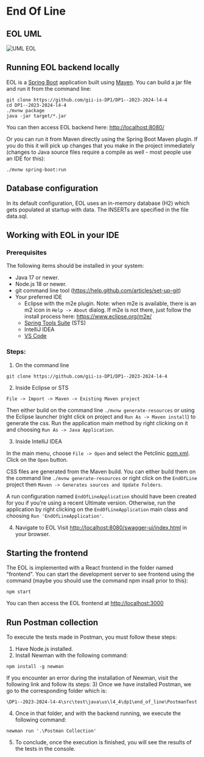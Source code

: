 # End Of Line

## EOL UML
![UML EOL](https://github.com/gii-is-DP1/DP1--2023-2024-l4-4/assets/91957427/6ced722f-1e20-478e-b574-4908900d7a7d)

## Running EOL backend locally
EOL is a [Spring Boot](https://spring.io/guides/gs/spring-boot) application built using [Maven](https://spring.io/guides/gs/maven/). You can build a jar file and run it from the command line:

```
git clone https://github.com/gii-is-DP1/DP1--2023-2024-l4-4
cd DP1--2023-2024-l4-4
./mvnw package
java -jar target/*.jar
```

You can then access EOL backend here: [http://localhost:8080/](http://localhost:8080/swagger-ui/index.html)



Or you can run it from Maven directly using the Spring Boot Maven plugin. If you do this it will pick up changes that you make in the project immediately (changes to Java source files require a compile as well - most people use an IDE for this):

```
./mvnw spring-boot:run
```
## Database configuration

In its default configuration, EOL uses an in-memory database (H2) which
gets populated at startup with data. The INSERTs are specified in the file data.sql.

## Working with EOL in your IDE

### Prerequisites
The following items should be installed in your system:
* Java 17 or newer.
* Node.js 18 or newer.
* git command line tool (https://help.github.com/articles/set-up-git)
* Your preferred IDE 
  * Eclipse with the m2e plugin. Note: when m2e is available, there is an m2 icon in `Help -> About` dialog. If m2e is
  not there, just follow the install process here: https://www.eclipse.org/m2e/
  * [Spring Tools Suite](https://spring.io/tools) (STS)
  * IntelliJ IDEA
  * [VS Code](https://code.visualstudio.com)

### Steps:

1) On the command line
```
git clone https://github.com/gii-is-DP1/DP1--2023-2024-l4-4
```
2) Inside Eclipse or STS
```
File -> Import -> Maven -> Existing Maven project
```

Then either build on the command line `./mvnw generate-resources` or using the Eclipse launcher (right click on project and `Run As -> Maven install`) to generate the css. Run the application main method by right clicking on it and choosing `Run As -> Java Application`.

3) Inside IntelliJ IDEA

In the main menu, choose `File -> Open` and select the Petclinic [pom.xml](pom.xml). Click on the `Open` button.

CSS files are generated from the Maven build. You can either build them on the command line `./mvnw generate-resources`
or right click on the `EndOfLine` project then `Maven -> Generates sources and Update Folders`.

A run configuration named `EndOfLineApplication` should have been created for you if you're using a recent Ultimate
version. Otherwise, run the application by right clicking on the `EndOfLineApplication` main class and choosing
`Run 'EndOfLineApplication'`.

4) Navigate to EOL
Visit [http://localhost:8080/swagger-ui/index.html](http://localhost:8080/swagger-ui/index.html) in your browser.

## Starting the frontend

The EOL is implemented with a React frontend in the folder named "frontend".
You can start the development server to see frontend using the command (maybe you should use the command npm insall prior to this):
```
npm start
```

You can then access the EOL frontend at [http://localhost:3000](http://localhost:3000)

## Run Postman collection

To execute the tests made in Postman, you must follow these steps:

1) Have Node.js installed.
2) Install Newman with the following command:

```
npm install -g newman
```
If you encounter an error during the installation of Newman, visit the following link and follow its steps:
3) Once we have installed Postman, we go to the corresponding folder which is:
```
\DP1--2023-2024-l4-4\src\test\java\us\l4_4\dp1\end_of_line\PostmanTest
```
4) Once in that folder, and with the backend running, we execute the following command:
```
newman run '.\Postman Collection'
```
5) To conclude, once the execution is finished, you will see the results of the tests in the console.
